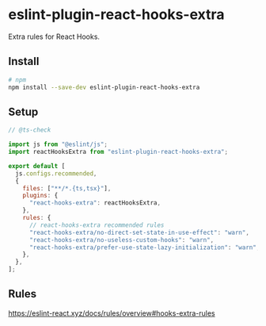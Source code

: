 # eslint-plugin-react-hooks-extra

Extra rules for React Hooks.

## Install

```sh
# npm
npm install --save-dev eslint-plugin-react-hooks-extra
```

## Setup

```js
// @ts-check

import js from "@eslint/js";
import reactHooksExtra from "eslint-plugin-react-hooks-extra";

export default [
  js.configs.recommended,
  {
    files: ["**/*.{ts,tsx}"],
    plugins: {
      "react-hooks-extra": reactHooksExtra,
    },
    rules: {
      // react-hooks-extra recommended rules
      "react-hooks-extra/no-direct-set-state-in-use-effect": "warn",
      "react-hooks-extra/no-useless-custom-hooks": "warn",
      "react-hooks-extra/prefer-use-state-lazy-initialization": "warn",
    },
  },
];
```

## Rules

<https://eslint-react.xyz/docs/rules/overview#hooks-extra-rules>
